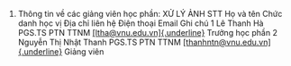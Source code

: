 1. Thông tin về các giảng viên học phần: XỬ LÝ ẢNH
STT Họ và tên Chức danh học vị Địa chỉ liên hệ Điện thoại Email Ghi chú 1 Lê Thanh Hà PGS.TS PTN TTNM [[ltha\@vnu.edu.vn]{.underline}](mailto:ltha@vnu.edu.vn) Trưởng học phần
2 Nguyễn Thị Nhật Thanh PGS.TS PTN TTNM [[thanhntn\@vnu.edu.vn]{.underline}](mailto:thanhntn@vnu.edu.vn) Giảng viên
